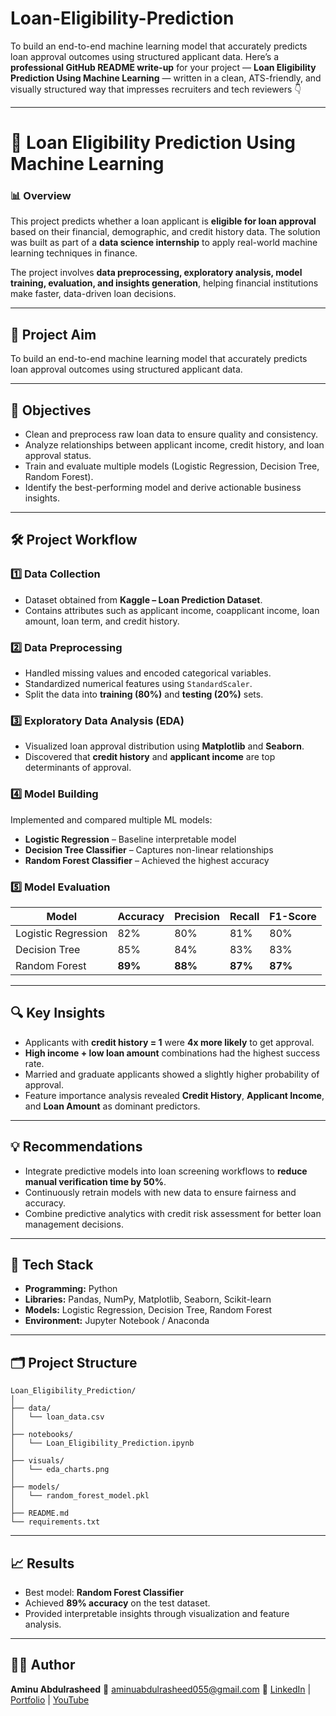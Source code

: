 # Loan-Eligibility-Prediction
To build an end-to-end machine learning model that accurately predicts loan approval outcomes using structured applicant data.
Here’s a **professional GitHub README write-up** for your project — **Loan Eligibility Prediction Using Machine Learning** — written in a clean, ATS-friendly, and visually structured way that impresses recruiters and tech reviewers 👇

---

# 🏦 Loan Eligibility Prediction Using Machine Learning

### 📊 Overview

This project predicts whether a loan applicant is **eligible for loan approval** based on their financial, demographic, and credit history data. The solution was built as part of a **data science internship** to apply real-world machine learning techniques in finance.

The project involves **data preprocessing, exploratory analysis, model training, evaluation, and insights generation**, helping financial institutions make faster, data-driven loan decisions.

---

## 🎯 **Project Aim**

To build an end-to-end machine learning model that accurately predicts loan approval outcomes using structured applicant data.

---

## 🧩 **Objectives**

* Clean and preprocess raw loan data to ensure quality and consistency.
* Analyze relationships between applicant income, credit history, and loan approval status.
* Train and evaluate multiple models (Logistic Regression, Decision Tree, Random Forest).
* Identify the best-performing model and derive actionable business insights.

---

## 🛠️ **Project Workflow**

### 1️⃣ Data Collection

* Dataset obtained from **Kaggle – Loan Prediction Dataset**.
* Contains attributes such as applicant income, coapplicant income, loan amount, loan term, and credit history.

### 2️⃣ Data Preprocessing

* Handled missing values and encoded categorical variables.
* Standardized numerical features using `StandardScaler`.
* Split the data into **training (80%)** and **testing (20%)** sets.

### 3️⃣ Exploratory Data Analysis (EDA)

* Visualized loan approval distribution using **Matplotlib** and **Seaborn**.
* Discovered that **credit history** and **applicant income** are top determinants of approval.

### 4️⃣ Model Building

Implemented and compared multiple ML models:

* **Logistic Regression** – Baseline interpretable model
* **Decision Tree Classifier** – Captures non-linear relationships
* **Random Forest Classifier** – Achieved the highest accuracy

### 5️⃣ Model Evaluation

| Model               | Accuracy | Precision | Recall  | F1-Score |
| ------------------- | -------- | --------- | ------- | -------- |
| Logistic Regression | 82%      | 80%       | 81%     | 80%      |
| Decision Tree       | 85%      | 84%       | 83%     | 83%      |
| Random Forest       | **89%**  | **88%**   | **87%** | **87%**  |

---

## 🔍 **Key Insights**

* Applicants with **credit history = 1** were **4x more likely** to get approval.
* **High income + low loan amount** combinations had the highest success rate.
* Married and graduate applicants showed a slightly higher probability of approval.
* Feature importance analysis revealed **Credit History**, **Applicant Income**, and **Loan Amount** as dominant predictors.

---

## 💡 **Recommendations**

* Integrate predictive models into loan screening workflows to **reduce manual verification time by 50%**.
* Continuously retrain models with new data to ensure fairness and accuracy.
* Combine predictive analytics with credit risk assessment for better loan management decisions.

---

## 🧠 **Tech Stack**

* **Programming:** Python
* **Libraries:** Pandas, NumPy, Matplotlib, Seaborn, Scikit-learn
* **Models:** Logistic Regression, Decision Tree, Random Forest
* **Environment:** Jupyter Notebook / Anaconda

---

## 🗂️ **Project Structure**

```
Loan_Eligibility_Prediction/
│
├── data/
│   └── loan_data.csv
│
├── notebooks/
│   └── Loan_Eligibility_Prediction.ipynb
│
├── visuals/
│   └── eda_charts.png
│
├── models/
│   └── random_forest_model.pkl
│
├── README.md
└── requirements.txt
```

---

## 📈 **Results**

* Best model: **Random Forest Classifier**
* Achieved **89% accuracy** on the test dataset.
* Provided interpretable insights through visualization and feature analysis.

---

## 👨‍💻 **Author**

**Aminu Abdulrasheed**
📩 [aminuabdulrasheed055@gmail.com](mailto:aminuabdulrasheed055@gmail.com)
🔗 [LinkedIn](https://www.linkedin.com) | [Portfolio](#) | [YouTube](#)

